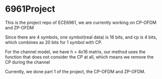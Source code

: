 # 6961Project
This is the project repo of ECE6961, we are currently working on CP-OFDM and ZP-OFDM <br>

Since there are 4 symbols, one symbol(real data) is 16 bits, and cp is 4 bits, which combines as 20 bits for 1 symbol with CP.<br>

For the channel model, we have h = 4x16 matrix, our method uses the function that does not consider the CP at all, which means we remove the CP during the channel <br>

Currently, we done part 1 of the project, the CP-OFDM and ZP-OFDM.
